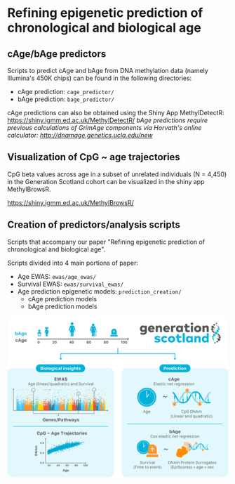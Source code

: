 # Refining epigenetic prediction of chronological and biological age

## cAge/bAge predictors

Scripts to predict cAge and bAge from DNA methylation data (namely Illumina's 450K chips) can be found in the following directories:
- cAge prediction: `cage_predictor/`
- bAge prediction: `bage_predictor/`

cAge predictions can also be obtained using the Shiny App MethylDetectR: https://shiny.igmm.ed.ac.uk/MethylDetectR/
*bAge predictions require previous calculations of GrimAge components via Horvath's online calculator: http://dnamage.genetics.ucla.edu/new*

## Visualization of CpG ~ age trajectories

CpG beta values across age in a subset of unrelated individuals (N = 4,450) in the Generation Scotland cohort can be visualized in the shiny app MethylBrowsR.

https://shiny.igmm.ed.ac.uk/MethylBrowsR/

## Creation of predictors/analysis scripts

Scripts that accompany our paper "Refining epigenetic prediction of chronological and biological age".

Scripts divided into 4 main portions of paper:
- Age EWAS: `ewas/age_ewas/`
- Survival EWAS: `ewas/survival_ewas/`
- Age prediction epigenetic models: `prediction_creation/`
    - cAge prediction models
    - bAge prediction models

![Study overview](study_overview.png)